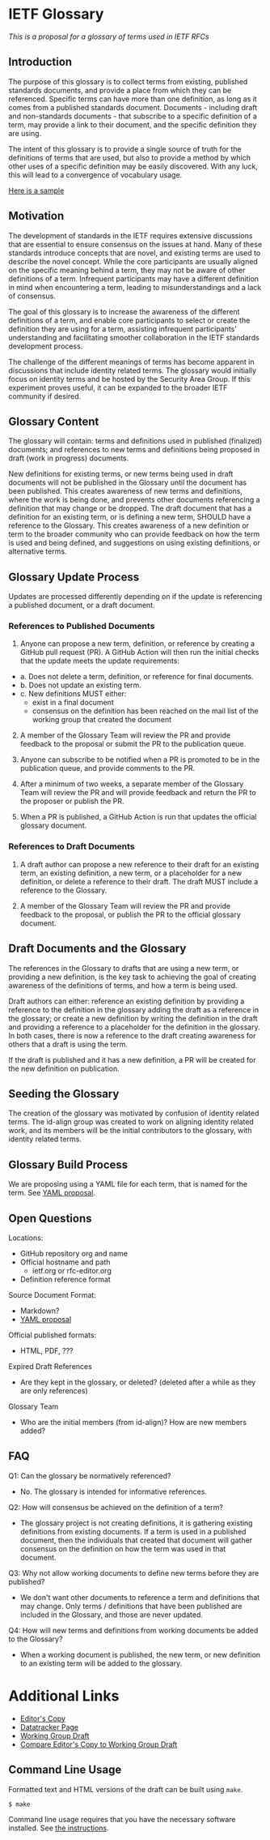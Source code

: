 # IETF Glossary

*This is a proposal for a glossary of terms used in IETF RFCs*

## Introduction

The purpose of this glossary is to collect terms from existing, published standards documents, and provide a place from
which they can be referenced. Specific terms can have more than one definition, as long as it comes from a published
standards document. Documents - including draft and non-standards documents - that subscribe to a specific definition of
a term, may provide a link to their document, and the specific definition they are using.

The intent of this glossary is to provide a single source of truth for the definitions of terms that are used, but also
to provide a method by which other uses of a specific definition may be easily discovered. With any luck, this will lead
to a convergence of vocabulary usage.

[Here is a sample](./sample.glossary.md)

## Motivation

The development of standards in the IETF requires extensive discussions that are essential to ensure consensus on the
issues at hand. Many of these standards introduce concepts that are novel, and existing terms are used to describe the
novel concept. While the core participants are usually aligned on the specific meaning behind a term, they may not be
aware of other definitions of a term. Infrequent participants may have a different definition in mind when encountering
a term, leading to misunderstandings and a lack of consensus.

The goal of this glossary is to increase the awareness of the different definitions of a term, and enable core
participants to select or create the definition they are using for a term, assisting infrequent participants'
understanding and facilitating smoother collaboration in the IETF standards development process.

The challenge of the different meanings of terms has become apparent in discussions that include identity related terms.
The glossary would initially focus on identity terms and be hosted by the Security Area Group. If this experiment proves
useful, it can be expanded to the broader IETF community if desired.

## Glossary Content

The glossary will contain: terms and definitions used in published (finalized) documents; and references to new terms
and definitions being proposed in draft (work in progress) documents.

New definitions for existing terms, or new terms being used in draft documents will not be published in the Glossary
until the document has been published. This creates awareness of new terms and definitions, where the work is being
done, and prevents other documents referencing a definition that may change or be dropped. The draft document that has a
definition for an existing term, or is defining a new term, SHOULD have a reference to the Glossary. This creates
awareness of a new definition or term to the broader community who can provide feedback on how the term is used and
being defined, and suggestions on using existing definitions, or alternative terms.

## Glossary Update Process

Updates are processed differently depending on if the update is referencing a published document, or a draft document.

### References to Published Documents

1. Anyone can propose a new term, definition, or reference by creating a GitHub pull request (PR). A GitHub Action will
   then run the initial checks that the update meets the update requirements:

- a. Does not delete a term, definition, or reference for final documents.
- b. Does not update an existing term.
- c. New definitions MUST either:
  - exist in a final document
  - consensus on the definition has been reached on the mail list of the working group that created the document

2. A member of the Glossary Team will review the PR and provide feedback to the proposal or submit the PR to the
   publication queue.

3. Anyone can subscribe to be notified when a PR is promoted to be in the publication queue, and provide comments to the
   PR.

4. After a minimum of two weeks, a separate member of the Glossary Team will review the PR and will provide feedback and
   return the PR to the proposer or publish the PR.

5. When a PR is published, a GitHub Action is run that updates the official glossary document.

### References to Draft Documents

1. A draft author can propose a new reference to their draft for an existing term, an existing definition, a new term,
   or a placeholder for a new definition, or delete a reference to their draft. The draft MUST include a reference to
   the Glossary.

2. A member of the Glossary Team will review the PR and provide feedback to the proposal, or publish the PR to the
   official glossary document.

## Draft Documents and the Glossary

The references in the Glossary to drafts that are using a new term, or providing a new definition, is the key task to
achieving the goal of creating awareness of the definitions of terms, and how a term is being used.

Draft authors can either: reference an existing definition by providing a reference to the definition in the glossary
adding the draft as a reference in the glossary; or create a new definition by writing the definition in the draft and
providing a reference to a placeholder for the definition in the glossary. In both cases, there is now a reference to
the draft creating awareness for others that a draft is using the term.

If the draft is published and it has a new definition, a PR will be created for the new definition on publication.

## Seeding the Glossary

The creation of the glossary was motivated by confusion of identity related terms. The id-align group was created to
work on aligning identity related work, and its members will be the initial contributors to the glossary, with identity
related terms.

## Glossary Build Process

We are proposing using a YAML file for each term, that is named for the term. See [YAML proposal](./yaml.schema.md).

## Open Questions

Locations:

- GitHub repository org and name
- Official hostname and path
  - ietf.org or rfc-editor.org
- Definition reference format

Source Document Format:

* Markdown?
* [YAML proposal](./yaml.schema.md)

Official published formats:

* HTML, PDF, ???

Expired Draft References

* Are they kept in the glossary, or deleted? (deleted after a while as they are only references)

Glossary Team

* Who are the initial members (from id-align)? How are new members added?

## FAQ

Q1: Can the glossary be normatively referenced?

- No. The glossary is intended for informative references.

Q2: How will consensus be achieved on the definition of a term?

- The glossary project is not creating definitions, it is gathering existing definitions from existing documents. If a
  term is used in a published document, then the individuals that created that document will gather consensus on the
  definition on how the term was used in that document.

Q3: Why not allow working documents to define new terms before they are published?

- We don't want other documents to reference a term and definitions that may change. Only terms / definitions that have
  been published are included in the Glossary, and those are never updated.

Q4: How will new terms and definitions from working documents be added to the Glossary?

- When a working document is published, the new term, or new definition to an existing term will be added to the
  glossary.

# Additional Links

* [Editor's Copy](https://krotscheck.github.io/ietf-glossary/#go.draft-ietf-glossary.html)
* [Datatracker Page](https://datatracker.ietf.org/doc/draft-ietf-glossary)
* [Working Group Draft](https://datatracker.ietf.org/doc/html/draft-ietf-glossary)
* [Compare Editor's Copy to Working Group Draft](https://krotscheck.github.io/ietf-glossary/#go.draft-ietf-glossary.diff)

## Command Line Usage

Formatted text and HTML versions of the draft can be built using `make`.

```sh
$ make
```

Command line usage requires that you have the necessary software installed. See
[the instructions](https://github.com/martinthomson/i-d-template/blob/main/doc/SETUP.md).

